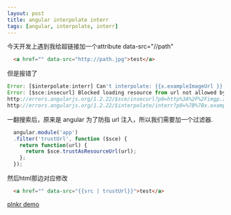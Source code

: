 ```yaml
---
layout: post
title: angular interpolate interr
tags: [angular, interpolate, interr]
---
```


今天开发上遇到我给超链接加一个attribute data-src="//path"

```html
  <a href="" data-src="http://path.jpg">test</a>
```
但是报错了

```js
Error: [$interpolate:interr] Can't interpolate: {{x.exampleImageUrl }}
Error: [$sce:insecurl] Blocked loading resource from url not allowed by $sceDelegate policy.  URL: http://imgp.zteup.com/upload/sys/qualification/c15f6488a179419e90ef15a6fe991769.png
http://errors.angularjs.org/1.2.22/$sce/insecurl?p0=http%3A%2F%2Fimgp.zteup.com%2Fupload%2Fsys%2Fqualification%2Fc15f6488a179419e90ef15a6fe991769.png
http://errors.angularjs.org/1.2.22/$interpolate/interr?p0=%7B%7Bx.exampleIm…Fupload%252Fsys%252Fqualification%252Fc15f6488a179419e90ef15a6fe991769.png
```

一翻搜索后，原来是 angular 为了防指 url 注入，所以我们需要加一个过滤器.

```js
  angular.module('app')
  .filter('trustUrl', function ($sce) {
    return function(url) {
      return $sce.trustAsResourceUrl(url);
    };
  });
```

然后html那边对应修改

```html
  <a href="" data-src="{{src | trustUrl}}">test</a>
```

[plnkr demo](http://plnkr.co/edit/tYq22VjwB10WmytQO9Pb?p=preview)
